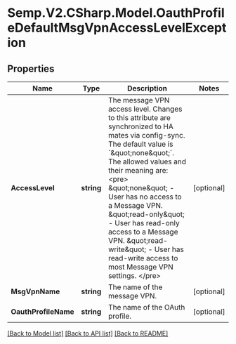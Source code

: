 # Semp.V2.CSharp.Model.OauthProfileDefaultMsgVpnAccessLevelException
## Properties

Name | Type | Description | Notes
------------ | ------------- | ------------- | -------------
**AccessLevel** | **string** | The message VPN access level. Changes to this attribute are synchronized to HA mates via config-sync. The default value is &#x60;\&quot;none\&quot;&#x60;. The allowed values and their meaning are:  &lt;pre&gt; \&quot;none\&quot; - User has no access to a Message VPN. \&quot;read-only\&quot; - User has read-only access to a Message VPN. \&quot;read-write\&quot; - User has read-write access to most Message VPN settings. &lt;/pre&gt;  | [optional] 
**MsgVpnName** | **string** | The name of the message VPN. | [optional] 
**OauthProfileName** | **string** | The name of the OAuth profile. | [optional] 

[[Back to Model list]](../README.md#documentation-for-models) [[Back to API list]](../README.md#documentation-for-api-endpoints) [[Back to README]](../README.md)

